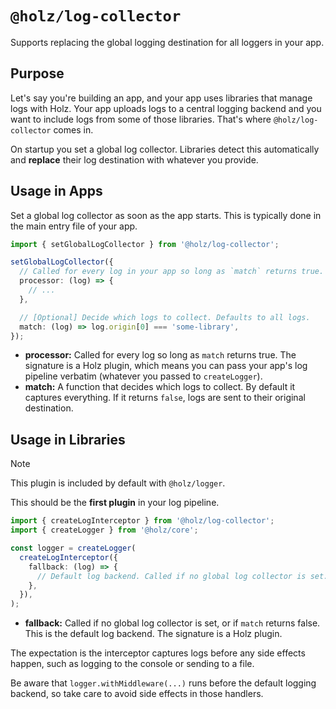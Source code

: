 # `@holz/log-collector`

Supports replacing the global logging destination for all loggers in your app.

## Purpose

Let's say you're building an app, and your app uses libraries that manage logs with Holz. Your app uploads logs to a central logging backend and you want to include logs from some of those libraries. That's where `@holz/log-collector` comes in.

On startup you set a global log collector. Libraries detect this automatically and **replace** their log destination with whatever you provide.

## Usage in Apps

Set a global log collector as soon as the app starts. This is typically done in the main entry file of your app.

```typescript
import { setGlobalLogCollector } from '@holz/log-collector';

setGlobalLogCollector({
  // Called for every log in your app so long as `match` returns true.
  processor: (log) => {
    // ...
  },

  // [Optional] Decide which logs to collect. Defaults to all logs.
  match: (log) => log.origin[0] === 'some-library',
});
```

- **processor:** Called for every log so long as `match` returns true. The signature is a Holz plugin, which means you can pass your app's log pipeline verbatim (whatever you passed to `createLogger`).
- **match:** A function that decides which logs to collect. By default it captures everything. If it returns `false`, logs are sent to their original destination.

## Usage in Libraries

> [!NOTE]
> This plugin is included by default with `@holz/logger`.

This should be the **first plugin** in your log pipeline.

```typescript
import { createLogInterceptor } from '@holz/log-collector';
import { createLogger } from '@holz/core';

const logger = createLogger(
  createLogInterceptor({
    fallback: (log) => {
      // Default log backend. Called if no global log collector is set.
    },
  }),
);
```

- **fallback:** Called if no global log collector is set, or if `match` returns false. This is the default log backend. The signature is a Holz plugin.

The expectation is the interceptor captures logs before any side effects happen, such as logging to the console or sending to a file.

Be aware that `logger.withMiddleware(...)` runs before the default logging backend, so take care to avoid side effects in those handlers.
